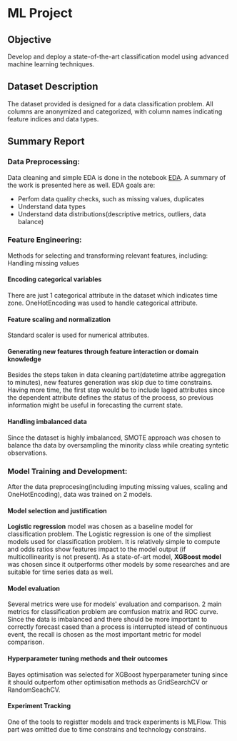 # ML Project
## Objective
Develop and deploy a state-of-the-art classification model using advanced machine learning techniques.

## Dataset Description
The dataset provided is designed for a data classification problem. All columns are anonymized and categorized, with column names indicating feature indices and data types.

## Summary Report

### Data Preprocessing:
Data cleaning and simple EDA is done in the notebook [EDA](./EDA.ipynb). A summary of the work is presented here as well. 
EDA goals are:
- Perfom data quality checks, such as missing values, duplicates
- Understand data types
- Understand data distributions(descriptive metrics, outliers, data balance)


### Feature Engineering:
Methods for selecting and transforming relevant features, including:
Handling missing values
#### Encoding categorical variables
There are just 1 categorical attribute in the dataset which indicates time zone. OneHotEncoding was used to handle categorical attribute.
#### Feature scaling and normalization
Standard scaler is used for numerical attributes.
#### Generating new features through feature interaction or domain knowledge
Besides the steps taken in data cleaning part(datetime attribe aggregation to minutes), new features generation was skip due to time constrains. Having more time, the first step would be to include laged attributes since the dependent attribute defines the status of the process, so previous information might be useful in forecasting the current state.
#### Handling imbalanced data
Since the dataset is highly imbalanced, SMOTE approach was chosen to balance tha data by oversampling the minority class while creating syntetic observations.
### Model Training and Development:
After the data preprocesing(including imputing missing values, scaling and OneHotEncoding), data was trained on 2 models.
#### Model selection and justification
**Logistic regression** model was chosen as a baseline model for classification problem. The Logistic regression is one of the simpliest models used for classification problem. It is relatively simple to compute and odds ratios show features impact to the model output (if multicollinearity is not present).
As a state-of-art model, **XGBoost model** was chosen since it outperforms other models by some researches and are suitable for time series data as well. 
#### Model evaluation
Several metrics were use for models' evaluation and comparison. 2 main metrics for classification problem are comfusion matrix and ROC curve. Since the data is imbalanced and there should be more important to correctly forecast cased than a process is interrupted istead of continuous event, the recall is chosen as the most important metric for model comparison. 
#### Hyperparameter tuning methods and their outcomes
Bayes optimisation was selected for XGBoost hyperparameter tuning since it should outperfom other optimisation methods as GridSearchCV or RandomSeachCV.

#### Experiment Tracking
One of the tools to registter models and track experiments is MLFlow. This part was omitted due to time constrains and technology constrains.

